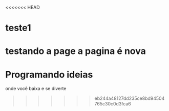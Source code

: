 <<<<<<< HEAD
# teste1
testando a page
a pagina é nova
=======
# Programando ideias
onde você baixa e se diverte 
>>>>>>> eb244a48127dd235ce8bd94504765c30c0d3fca6
